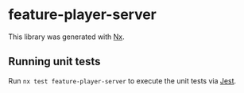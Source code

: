 # feature-player-server

This library was generated with [Nx](https://nx.dev).

## Running unit tests

Run `nx test feature-player-server` to execute the unit tests via [Jest](https://jestjs.io).
